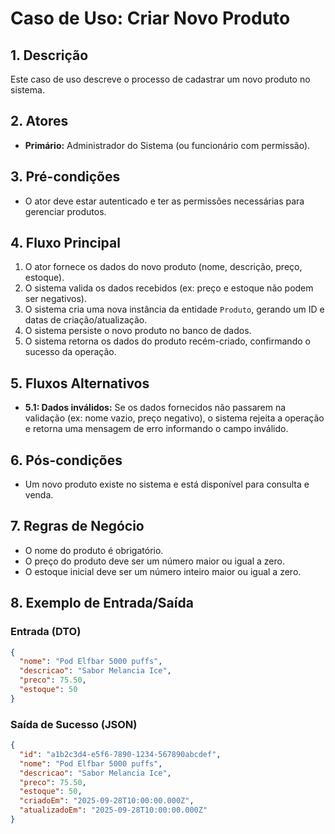# Caso de Uso: Criar Novo Produto

## 1. Descrição
Este caso de uso descreve o processo de cadastrar um novo produto no sistema.

## 2. Atores
- **Primário:** Administrador do Sistema (ou funcionário com permissão).

## 3. Pré-condições
- O ator deve estar autenticado e ter as permissões necessárias para gerenciar produtos.

## 4. Fluxo Principal
1. O ator fornece os dados do novo produto (nome, descrição, preço, estoque).
2. O sistema valida os dados recebidos (ex: preço e estoque não podem ser negativos).
3. O sistema cria uma nova instância da entidade `Produto`, gerando um ID e datas de criação/atualização.
4. O sistema persiste o novo produto no banco de dados.
5. O sistema retorna os dados do produto recém-criado, confirmando o sucesso da operação.

## 5. Fluxos Alternativos
- **5.1: Dados inválidos:** Se os dados fornecidos não passarem na validação (ex: nome vazio, preço negativo), o sistema rejeita a operação e retorna uma mensagem de erro informando o campo inválido.

## 6. Pós-condições
- Um novo produto existe no sistema e está disponível para consulta e venda.

## 7. Regras de Negócio
- O nome do produto é obrigatório.
- O preço do produto deve ser um número maior ou igual a zero.
- O estoque inicial deve ser um número inteiro maior ou igual a zero.

## 8. Exemplo de Entrada/Saída

### Entrada (DTO)
```json
{
  "nome": "Pod Elfbar 5000 puffs",
  "descricao": "Sabor Melancia Ice",
  "preco": 75.50,
  "estoque": 50
}
```

### Saída de Sucesso (JSON)
```json
{
  "id": "a1b2c3d4-e5f6-7890-1234-567890abcdef",
  "nome": "Pod Elfbar 5000 puffs",
  "descricao": "Sabor Melancia Ice",
  "preco": 75.50,
  "estoque": 50,
  "criadoEm": "2025-09-28T10:00:00.000Z",
  "atualizadoEm": "2025-09-28T10:00:00.000Z"
}
```
